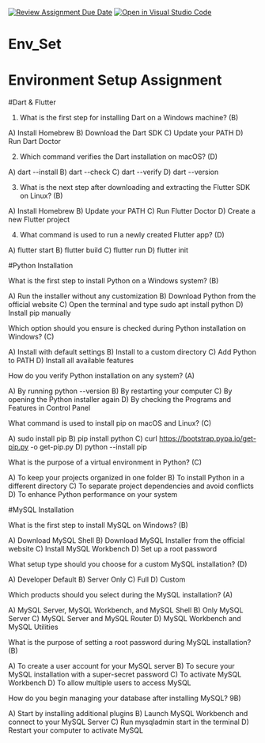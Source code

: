 [![Review Assignment Due Date](https://classroom.github.com/assets/deadline-readme-button-22041afd0340ce965d47ae6ef1cefeee28c7c493a6346c4f15d667ab976d596c.svg)](https://classroom.github.com/a/vnsr1XuU)
[![Open in Visual Studio Code](https://classroom.github.com/assets/open-in-vscode-2e0aaae1b6195c2367325f4f02e2d04e9abb55f0b24a779b69b11b9e10269abc.svg)](https://classroom.github.com/online_ide?assignment_repo_id=15879807&assignment_repo_type=AssignmentRepo)
# Env_Set

# Environment Setup Assignment

#Dart & Flutter

1. What is the first step for installing Dart on a Windows machine? (B)

A) Install Homebrew
B) Download the Dart SDK
C) Update your PATH
D) Run Dart Doctor

2. Which command verifies the Dart installation on macOS? (D)

A) dart --install
B) dart --check
C) dart --verify
D) dart --version


3. What is the next step after downloading and extracting the Flutter SDK on Linux? (B)

A) Install Homebrew
B) Update your PATH
C) Run Flutter Doctor
D) Create a new Flutter project


4. What command is used to run a newly created Flutter app? (D)

A) flutter start
B) flutter build
C) flutter run
D) flutter init

#Python Installation

What is the first step to install Python on a Windows system? (B)

A) Run the installer without any customization
B) Download Python from the official website
C) Open the terminal and type sudo apt install python
D) Install pip manually

Which option should you ensure is checked during Python installation on Windows? (C)

A) Install with default settings
B) Install to a custom directory
C) Add Python to PATH
D) Install all available features

How do you verify Python installation on any system? (A)

A) By running python --version
B) By restarting your computer
C) By opening the Python installer again
D) By checking the Programs and Features in Control Panel

What command is used to install pip on macOS and Linux? (C)

A) sudo install pip
B) pip install python
C) curl https://bootstrap.pypa.io/get-pip.py -o get-pip.py
D) python --install pip

What is the purpose of a virtual environment in Python? (C)

A) To keep your projects organized in one folder
B) To install Python in a different directory
C) To separate project dependencies and avoid conflicts
D) To enhance Python performance on your system

#MySQL Installation

What is the first step to install MySQL on Windows? (B)

A) Download MySQL Shell
B) Download MySQL Installer from the official website
C) Install MySQL Workbench
D) Set up a root password

What setup type should you choose for a custom MySQL installation? (D)

A) Developer Default
B) Server Only
C) Full
D) Custom

Which products should you select during the MySQL installation? (A)

A) MySQL Server, MySQL Workbench, and MySQL Shell
B) Only MySQL Server
C) MySQL Server and MySQL Router
D) MySQL Workbench and MySQL Utilities

What is the purpose of setting a root password during MySQL installation? (B)

A) To create a user account for your MySQL server
B) To secure your MySQL installation with a super-secret password
C) To activate MySQL Workbench
D) To allow multiple users to access MySQL

How do you begin managing your database after installing MySQL? 9B)

A) Start by installing additional plugins
B) Launch MySQL Workbench and connect to your MySQL Server
C) Run mysqladmin start in the terminal
D) Restart your computer to activate MySQL
